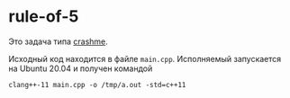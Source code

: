 # rule-of-5

Это задача типа [crashme](https://gitlab.com/danlark/cpp-advanced-hse/-/blob/main/docs/crashme.md).

Исходный код находится в файле `main.cpp`. Исполняемый запускается на Ubuntu 20.04 и получен командой

```
clang++-11 main.cpp -o /tmp/a.out -std=c++11
```
